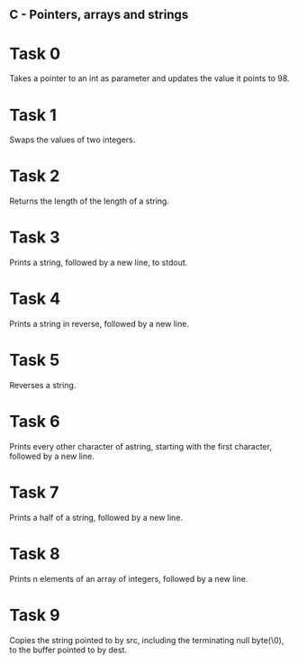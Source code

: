## C - Pointers, arrays and strings
# Task 0
  Takes a pointer to an int as parameter and updates the value it points to 98.
# Task 1
  Swaps the values of two integers.
# Task 2
  Returns the length of the length of a string.
# Task 3
  Prints a string, followed by a new line, to stdout.
# Task 4
  Prints a string in reverse, followed by a new line.
# Task 5
  Reverses a string.
# Task 6
  Prints every other character of astring, starting with the first character, followed by a new line.
# Task 7
  Prints a half of a string, followed by a new line.
# Task 8
  Prints n elements of an array of integers, followed by a new line.
# Task 9
  Copies the string pointed to by src, including the terminating null byte(\0), to the buffer pointed to by dest.